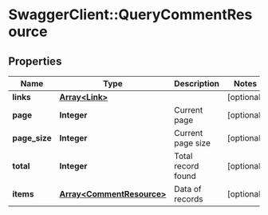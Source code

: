 # SwaggerClient::QueryCommentResource

## Properties
Name | Type | Description | Notes
------------ | ------------- | ------------- | -------------
**links** | [**Array&lt;Link&gt;**](Link.md) |  | [optional] 
**page** | **Integer** | Current page | [optional] 
**page_size** | **Integer** | Current page size | [optional] 
**total** | **Integer** | Total record found | [optional] 
**items** | [**Array&lt;CommentResource&gt;**](CommentResource.md) | Data of records | [optional] 



